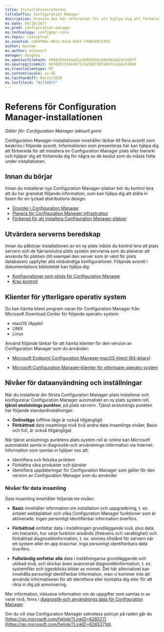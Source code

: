 ```yaml
---
title: Installationsreferens
titleSuffix: Configuration Manager
description: Granska den här referensen för att hjälpa dig att förbereda installationen av en Configuration Manager plats eller hierarki.
ms.date: 04/18/2017
ms.prod: configuration-manager
ms.technology: configmgr-core
ms.topic: conceptual
ms.assetid: cdb9fb0c-0912-41e4-b427-f40620971763
author: mestew
ms.author: mstewart
manager: dougeby
ms.openlocfilehash: d948452da54a41e35095b01cb0e942e02a7a597f
ms.sourcegitcommit: bbf820c35414bf2cba356f30fe047c1a34c5384d
ms.translationtype: MT
ms.contentlocale: sv-SE
ms.lasthandoff: 04/21/2020
ms.locfileid: "81718072"
---
```

# <a name="reference-for-configuration-manager-setup"></a>Referens för Configuration Manager-installationen

*Gäller för: Configuration Manager (aktuell gren)*

Configuration Manager-installationen innehåller länkar till flera avsnitt som beskrivs i följande avsnitt. Informationen som presenteras här kan hjälpa dig att förbereda för att installera en Configuration Manager plats eller hierarki och hjälper dig att förbereda dig för några av de beslut som du måste fatta under installationen.  


##  <a name="before-you-begin"></a><a name="bkmk_start"></a>Innan du börjar  
Innan du installerar nya Configuration Manager-platser bör du kontrol lera att du har granskat följande information, som kan hjälpa dig att ställa in fasen för en lyckad distributions design:  

-   [Grunder i Configuration Manager](../../../../core/understand/fundamentals.md)  
-   [Planera för Configuration Manager infrastruktur](../../../plan-design/network/configure-firewalls-ports-domains.md)  
-   [Förbered för att installera Configuration Manager-platser](prepare-to-install-sites.md)  

##  <a name="assess-server-readiness"></a><a name="bkmk_assess"></a>Utvärdera serverns beredskap  
Innan du påbörjar installationen av en ny plats måste du kontrol lera att plats servern och de fjärranslutna plats system servrarna som du planerar att använda för platsen (till exempel den server som är värd för plats databasen) uppfyller alla nödvändiga konfigurationer. Följande avsnitt i dokumentations biblioteket kan hjälpa dig:  

-   [Konfigurationer som stöds för Configuration Manager](../../../../core/plan-design/configs/supported-configurations.md)  
-   [Krav kontroll](prerequisite-checker.md)  

##  <a name="clients-for-additional-operating-systems"></a><a name="bkmk_Addclients"></a>Klienter för ytterligare operativ system  
Du kan hämta klient program varan för Configuration Manager från Microsoft Download Center för följande operativ system:  

- macOS (Apple)
- UNIX
- Linux

Använd följande länkar för att hämta klienter för den version av Configuration Manager som du använder:  

- [Microsoft Endpoint Configuration Manager-macOS-klient (64-bitars)](https://www.microsoft.com/download/details.aspx?id=100850)

- [Microsoft Configuration Manager-klienter för ytterligare operativ system](https://www.microsoft.com/download/details.aspx?id=47719)

##  <a name="usage-data-levels-and-settings"></a><a name="bkmk_usage"></a> Nivåer för dataanvändning och inställningar  
När du installerar din första Configuration Manager-plats installerar och konfigurerar Configuration Manager automatiskt en ny plats system roll, **tjänst anslutnings punkten**, på plats servern. Tjänst anslutnings punkten har följande standardinställningar:  

-   **Onlineläge** (offline-läge är också tillgängligt)  
-   **Förbättrad** data insamlings nivå (två andra data insamlings nivåer, Basic och full, är också tillgängliga)  

När tjänst anslutnings punktens plats system roll är online kan Microsoft automatiskt samla in diagnostik-och användnings information via Internet. Information som samlas in hjälper oss att:  

-   Identifiera och felsöka problem  
-   Förbättra våra produkter och tjänster  
-   Identifiera uppdateringar för Configuration Manager som gäller för den version av Configuration Manager som du använder  

### <a name="levels-of-data-collection"></a>Nivåer för data insamling  
Data insamling innehåller följande tre nivåer:

-   **Basic** innehåller information om installation och uppgradering, t. ex. antalet webbplatser och vilka Configuration Manager funktioner som är aktiverade. Ingen personligt identifierbar information överförs.  

-   **Förbättrad** omfattar data i inställningen grundläggande nivå, plus data om hierarkin, hur varje funktion används (frekvens och varaktighet) och förbättrad diagnostikinformation, t. ex. minnes tillstånd för servern när ett system eller en app kraschar. Inga personligt identifierbara data överförs.  

-   **Fullständig omfattar alla** data i inställningarna grundläggande och utökad nivå, och skickar även avancerad diagnostikinformation, t. ex. systemfiler och ögonblicks bilder av minnet. Det här alternativet kan innehålla personligt identifierbar information, men vi kommer inte att använda informationen för att identifiera eller kontakta dig eller för att rikta in dig på annonsering.  

Mer information, inklusive information om de uppgifter som samlas in av varje nivå, finns i [diagnostik-och användnings data för Configuration Manager](../../../../core/plan-design/diagnostics/diagnostics-and-usage-data.md).  

Om du vill visa Configuration Manager sekretess policyn på raden går du [https://go.microsoft.com/fwlink/?LinkID=626527](https://go.microsoft.com/fwlink/?LinkID=626527)till.
